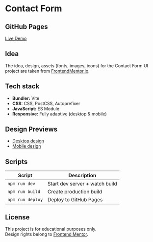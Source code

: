 # Contact Form

## GitHub Pages

[Live Demo](https://antelopest.github.io/contact-form/)

## Idea

The idea, design, assets (fonts, images, icons) for the Contact Form UI project are taken from
[FrontendMentor.io](https://www.frontendmentor.io/challenges/contact-form--G-hYlqKJj).

## Tech stack

* **Bundler:** Vite
* **CSS:** CSS, PostCSS, Autoprefixer
* **JavaScript:** ES Module
* **Responsive:** Fully adaptive (desktop & mobile)

## Design Previews

* [Desktop design](design/desktop-design.jpg)
* [Mobile design](design/mobile-design.jpg)

## Scripts

| Script           | Description                    |
|------------------|--------------------------------|
| `npm run dev`    | Start dev server + watch build |
| `npm run build`  | Create production build        |
| `npm run deploy` | Deploy to GitHub Pages         |

## License

This project is for educational purposes only.  
Design rights belong to [Frontend Mentor](https://www.frontendmentor.io).